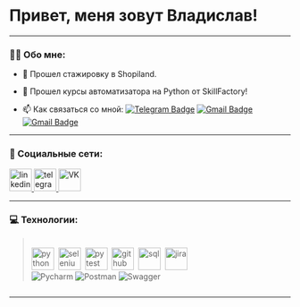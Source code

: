 # Привет, меня зовут Владислав!

---

### :man_technologist: Обо мне:

- :telescope: Прошел стажировку в Shopiland.

- :seedling: Прошел курсы автоматизатора на Python от SkillFactory!

- :mailbox: Как связаться со мной: [![Telegram Badge](https://img.shields.io/badge/-blue?style=flat&logo=Telegram&logoColor=white)](https://t.me/Vlstee) [![Gmail Badge](https://img.shields.io/badge/-Gmail-red?style=flat&logo=Gmail&logoColor=white)](mailto:stetsuykvlad@gmail.com) [![Gmail Badge](https://img.shields.io/badge/-Gmail-red?style=flat&logo=Gmail&logoColor=white)](mailto:vlad.stetsuyk@yandex.ru)


---

### 🤝 Социальные сети:

  <div id="badges">
    <a href="https://www.linkedin.com/in/vlad-stetsuyk-b84111261/" target="_blank">
      <img src="https://cdn-icons-png.flaticon.com/512/2504/2504799.png" width="40" height="40" alt="linkedin" />
    </a>
    <a href="https://t.me/Vlstee" target="_blank">
      <img src="https://cdn-icons-png.flaticon.com/512/2111/2111646.png" width="40" height="40" alt="telegram group" />
    </a>
    <a href="https://vk.com/id174077157" target="_blank">
      <img src="https://cdn-icons-png.flaticon.com/512/145/145813.png" width="40" height="40" alt="VK"/>
    </a>
  </div>

---

### 💻 Технологии:
> <br><img src="https://cdn.jsdelivr.net/gh/devicons/devicon/icons/python/python-original.svg" title="python" width="40" height="40"/>&nbsp;
<img src="https://cdn.jsdelivr.net/gh/devicons/devicon/icons/selenium/selenium-original.svg" title="selenium" width="40" height="40"/>&nbsp;
<img src="https://cdn.jsdelivr.net/gh/devicons/devicon/icons/pytest/pytest-original.svg" title="pytest" width="40" height="40"/>&nbsp;
<img src="https://cdn.jsdelivr.net/gh/devicons/devicon/icons/github/github-original.svg" title="github" width="40" height="40"/>&nbsp;
<img src="https://cdn.jsdelivr.net/gh/devicons/devicon/icons/mysql/mysql-original.svg" title="sql" width="40" height="40"/>&nbsp;
<img src="https://cdn.jsdelivr.net/gh/devicons/devicon/icons/jira/jira-plain.svg" title="jira" width="40" height="40"/>&nbsp;
> <br>![Pycharm](https://img.shields.io/badge/Pycharm-success?style=for-the-badge&logo=pycharm&logoColor=black)
![Postman](https://img.shields.io/badge/Postman-FF6C37?style=for-the-badge&logo=postman&logoColor=white)
![Swagger](https://img.shields.io/badge/Swagger-brightgreen?style=for-the-badge&logo=swagger&logoColor=black)

<div align="center">
<img src="https://komarev.com/ghpvc/?username=felbushe&style=plastic-square&color=blue" alt=""/>
</div>

---

